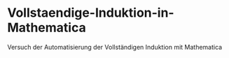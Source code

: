 # Vollstaendige-Induktion-in-Mathematica
Versuch der Automatisierung der Vollständigen Induktion mit Mathematica
